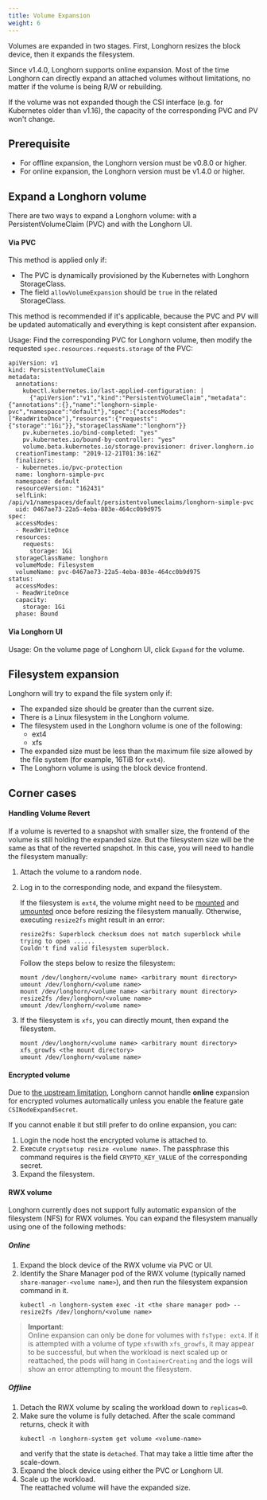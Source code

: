 ```yaml
---
title: Volume Expansion
weight: 6
---
```


Volumes are expanded in two stages. First, Longhorn resizes the block device, then it expands the filesystem.

Since v1.4.0, Longhorn supports online expansion. Most of the time Longhorn can directly expand an attached volumes without limitations, no matter if the volume is being R/W or rebuilding.

If the volume was not expanded though the CSI interface (e.g. for Kubernetes older than v1.16), the capacity of the corresponding PVC and PV won't change.

## Prerequisite

- For offline expansion, the Longhorn version must be v0.8.0 or higher.
- For online expansion, the Longhorn version must be v1.4.0 or higher.

## Expand a Longhorn volume

There are two ways to expand a Longhorn volume: with a PersistentVolumeClaim (PVC) and with the Longhorn UI.

#### Via PVC

This method is applied only if:

- The PVC is dynamically provisioned by the Kubernetes with Longhorn StorageClass.
- The field `allowVolumeExpansion` should be `true` in the related StorageClass.

This method is recommended if it's applicable, because the PVC and PV will be updated automatically and everything is kept consistent after expansion.

Usage: Find the corresponding PVC for Longhorn volume, then modify the requested `spec.resources.requests.storage` of the PVC:

```
apiVersion: v1
kind: PersistentVolumeClaim
metadata:
  annotations:
    kubectl.kubernetes.io/last-applied-configuration: |
      {"apiVersion":"v1","kind":"PersistentVolumeClaim","metadata":{"annotations":{},"name":"longhorn-simple-pvc","namespace":"default"},"spec":{"accessModes":["ReadWriteOnce"],"resources":{"requests":{"storage":"1Gi"}},"storageClassName":"longhorn"}}
    pv.kubernetes.io/bind-completed: "yes"
    pv.kubernetes.io/bound-by-controller: "yes"
    volume.beta.kubernetes.io/storage-provisioner: driver.longhorn.io
  creationTimestamp: "2019-12-21T01:36:16Z"
  finalizers:
  - kubernetes.io/pvc-protection
  name: longhorn-simple-pvc
  namespace: default
  resourceVersion: "162431"
  selfLink: /api/v1/namespaces/default/persistentvolumeclaims/longhorn-simple-pvc
  uid: 0467ae73-22a5-4eba-803e-464cc0b9d975
spec:
  accessModes:
  - ReadWriteOnce
  resources:
    requests:
      storage: 1Gi
  storageClassName: longhorn
  volumeMode: Filesystem
  volumeName: pvc-0467ae73-22a5-4eba-803e-464cc0b9d975
status:
  accessModes:
  - ReadWriteOnce
  capacity:
    storage: 1Gi
  phase: Bound
```

#### Via Longhorn UI

Usage: On the volume page of Longhorn UI, click `Expand` for the volume.

## Filesystem expansion

Longhorn will try to expand the file system only if:

- The expanded size should be greater than the current size.
- There is a Linux filesystem in the Longhorn volume.
- The filesystem used in the Longhorn volume is one of the following:
    - ext4
    - xfs
- The expanded size must be less than the maximum file size allowed by the file system (for example, 16TiB for `ext4`).
- The Longhorn volume is using the block device frontend.

## Corner cases

#### Handling Volume Revert

If a volume is reverted to a snapshot with smaller size, the frontend of the volume is still holding the expanded size. But the filesystem size will be the same as that of the reverted snapshot. In this case, you will need to handle the filesystem manually:

1. Attach the volume to a random node.
2. Log in to the corresponding node, and expand the filesystem.

    If the filesystem is `ext4`, the volume might need to be [mounted](https://linux.die.net/man/8/mount) and [umounted](https://linux.die.net/man/8/umount) once before resizing the filesystem manually. Otherwise, executing `resize2fs` might result in an error:

    ```
    resize2fs: Superblock checksum does not match superblock while trying to open ......
    Couldn't find valid filesystem superblock.
    ```

    Follow the steps below to resize the filesystem:

    ```
    mount /dev/longhorn/<volume name> <arbitrary mount directory>
    umount /dev/longhorn/<volume name>
    mount /dev/longhorn/<volume name> <arbitrary mount directory>
    resize2fs /dev/longhorn/<volume name>
    umount /dev/longhorn/<volume name>
    ```

3. If the filesystem is `xfs`, you can directly mount, then expand the filesystem.

    ```
    mount /dev/longhorn/<volume name> <arbitrary mount directory>
    xfs_growfs <the mount directory>
    umount /dev/longhorn/<volume name>
    ```

#### Encrypted volume

Due to [the upstream limitation](https://kubernetes.io/blog/2022/09/21/kubernetes-1-25-use-secrets-while-expanding-csi-volumes-on-node-alpha/), Longhorn cannot handle **online** expansion for encrypted volumes automatically unless you enable the feature gate `CSINodeExpandSecret`.

If you cannot enable it but still prefer to do online expansion, you can:
1. Login the node host the encrypted volume is attached to.
2. Execute `cryptsetup resize <volume name>`. The passphrase this command requires is the field `CRYPTO_KEY_VALUE` of the corresponding secret.
3. Expand the filesystem.

#### RWX volume

Longhorn currently does not support fully automatic expansion of the filesystem (NFS) for RWX volumes.  You can expand the filesystem manually using one of the following methods:

##### Online
1. Expand the block device of the RWX volume via PVC or UI.
2. Identify the Share Manager pod of the RWX volume (typically named `share-manager-<volume name>`), and then run the filesystem expansion command in it.
    ```shell
    kubectl -n longhorn-system exec -it <the share manager pod> -- resize2fs /dev/longhorn/<volume name>
    ```

> **Important**:  
> Online expansion can only be done for volumes with `fsType: ext4`.  If it is attempted with a volume of type `xfs`with `xfs_growfs`, it may appear to be successful, but when the workload is next scaled up or reattached, the pods will hang in `ContainerCreating` and the logs will show an error attempting to mount the filesystem.

##### Offline
1. Detach the RWX volume by scaling the workload down to `replicas=0`.  
2. Make sure the volume is fully detached.  After the scale command returns, check it with 
    ```shell
    kubectl -n longhorn-system get volume <volume-name>
    ```
    and verify that the state is `detached`.  That may take a little time after the scale-down.
3. Expand the block device using either the PVC or Longhorn UI.
4. Scale up the workload.  
The reattached volume will have the expanded size.


